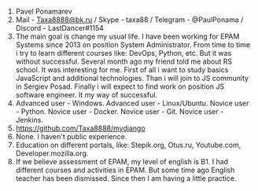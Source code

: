 1. Pavel Ponamarev
2. Mail - Taxa8888@bk.ru / Skype - taxa88 / Telegram - @PaulPonama / Discord - LastDancer#1154
3. The main goal is change my usual life. I have been working for EPAM Systems since 2013 on position System Administrator.
From time to time i try to learn different courses like: DevOps, Python, etc. But it was without successful.
Several month ago my friend told me about RS school. It was interesting for me. First of all i want to study basics JavaScript and additional technologies.
Than i will join to JS community in Sergiev Posad. Finally i will expect to find work on position JS software engineer. It my way of successful.
4. Advanced user - Windows. Advanced user - Linux/Ubuntu. Novice user - Python. Novice user - Docker. Novice user - Git. Novice user - Jenkins.
5. https://github.com/Taxa8888/mydjango
6. None. I haven't public experience. 
7. Education on different portals, like: Stepik.org, Otus.ru, Youtube.com, Developer.mozilla.org.
8. If we believe assessment of EPAM, my level of english is B1. I had different courses and activities in EPAM. But some time ago English teacher has been dismissed.
Since then I am having a little practice.